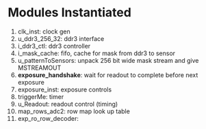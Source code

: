 # Modules Instantiated
1. clk_inst: clock gen
2. u_ddr3_256_32: ddr3 interface
3. i_ddr3_ctl: ddr3 controller
4. i_mask_cache: fifo, cache for mask from ddr3 to sensor
5. u_patternToSensors: unpack 256 bit wide mask stream and give MSTREAMOUT
6. __exposure_handshake__: wait for readout to complete before next exposure
7. exposure_inst: exposure controls
8. triggerMe: timer
9. u_Readout: readout control (timing)
10. map_rows_adc2: row map look up table
11. exp_ro_row_decoder: 